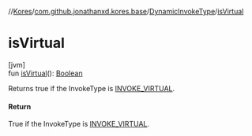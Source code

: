 //[Kores](../../../index.md)/[com.github.jonathanxd.kores.base](../index.md)/[DynamicInvokeType](index.md)/[isVirtual](is-virtual.md)

# isVirtual

[jvm]\
fun [isVirtual](is-virtual.md)(): [Boolean](https://kotlinlang.org/api/latest/jvm/stdlib/kotlin/-boolean/index.html)

Returns true if the InvokeType is [INVOKE_VIRTUAL](-i-n-v-o-k-e_-v-i-r-t-u-a-l/index.md).

#### Return

True if the InvokeType is [INVOKE_VIRTUAL](-i-n-v-o-k-e_-v-i-r-t-u-a-l/index.md).
